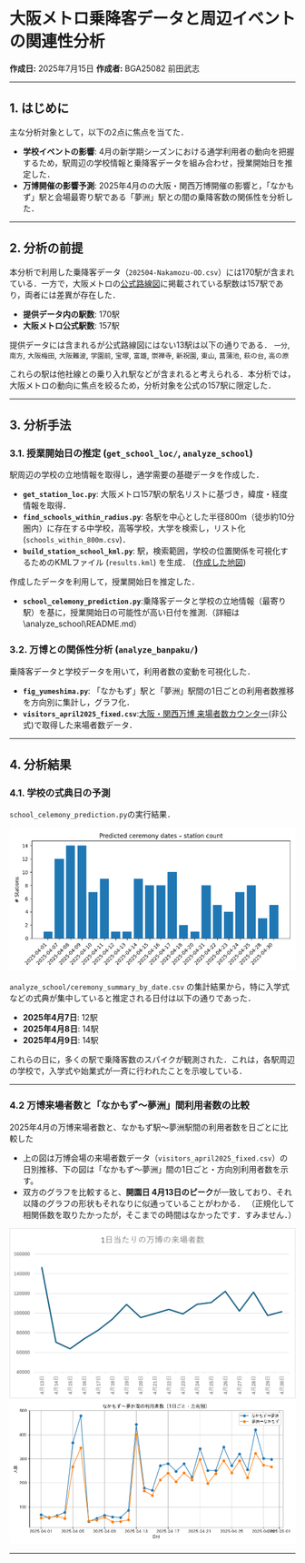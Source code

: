
# 大阪メトロ乗降客データと周辺イベントの関連性分析

**作成日:** 2025年7月15日
**作成者:** BGA25082 前田武志

---

## 1. はじめに

主な分析対象として，以下の2点に焦点を当てた．
- **学校イベントの影響**: 4月の新学期シーズンにおける通学利用者の動向を把握するため，駅周辺の学校情報と乗降客データを組み合わせ，授業開始日を推定した．
- **万博開催の影響予測**: 2025年4月のの大阪・関西万博開催の影響と，「なかもず」駅と会場最寄り駅である「夢洲」駅との間の乗降客数の関係性を分析した．

---

## 2. 分析の前提

本分析で利用した乗降客データ（`202504-Nakamozu-OD.csv`）には170駅が含まれている．一方で，大阪メトロの[公式路線図](https://subway.osakametro.co.jp/guide/routemap.php)に掲載されている駅数は157駅であり，両者には差異が存在した．

- **提供データ内の駅数**: 170駅
- **大阪メトロ公式駅数**: 157駅

提供データには含まれるが公式路線図にはない13駅は以下の通りである．
`一分`, `南方`, `大阪梅田`, `大阪難波`, `学園前`, `宝塚`, `富雄`, `崇禅寺`, `新祝園`, `東山`, `菖蒲池`, `萩の台`, `高の原`

これらの駅は他社線との乗り入れ駅などが含まれると考えられる．本分析では，大阪メトロの動向に焦点を絞るため，分析対象を公式の157駅に限定した．

---

## 3. 分析手法

### 3.1. 授業開始日の推定 (`get_school_loc/`, `analyze_school`)

駅周辺の学校の立地情報を取得し，通学需要の基礎データを作成した．

- **`get_station_loc.py`**: 大阪メトロ157駅の駅名リストに基づき，緯度・経度情報を取得．
- **`find_schools_within_radius.py`**: 各駅を中心とした半径800m（徒歩約10分圏内）に存在する中学校，高等学校，大学を検索し，リスト化 (`schools_within_800m.csv`)．
- **`build_station_school_kml.py`**: 駅，検索範囲，学校の位置関係を可視化するためのKMLファイル (`results.kml`) を生成．
([作成した地図](https://www.google.com/maps/d/u/0/edit?mid=1UEvoCmc3yi266YoiA26KYFB-uygS20M&usp=sharing))


作成したデータを利用して，授業開始日を推定した．
- **`school_celemony_prediction.py`**:乗降客データと学校の立地情報（最寄り駅）を基に，授業開始日の可能性が高い日付を推測.（詳細は\analyze_school\README.md）


### 3.2. 万博との関係性分析 (`analyze_banpaku/`)

乗降客データと学校データを用いて，利用者数の変動を可視化した．

- **`fig_yumeshima.py`**: 「なかもず」駅と「夢洲」駅間の1日ごとの利用者数推移を方向別に集計し，グラフ化．
- **`visitors_april2025_fixed.csv`**:[大阪・関西万博 来場者数カウンター](https://www.expo-visitors-counter.com/)(非公式)で取得した来場者数データ．

---

## 4. 分析結果

### 4.1. 学校の式典日の予測

`school_celemony_prediction.py`の実行結果．

![式典開催日の分布](ceremony_distribution.png)

`analyze_school/ceremony_summary_by_date.csv` の集計結果から，特に入学式などの式典が集中していると推定される日付は以下の通りであった．

- **2025年4月7日**: 12駅
- **2025年4月8日**: 14駅
- **2025年4月9日**: 14駅

これらの日に，多くの駅で乗降客数のスパイクが観測された．これは，各駅周辺の学校で，入学式や始業式が一斉に行われたことを示唆している．

---
### 4.2 万博来場者数と「なかもず～夢洲」間利用者数の比較

2025年4月の万博来場者数と、なかもず駅～夢洲駅間の利用者数を日ごとに比較した

- 上の図は万博会場の来場者数データ（`visitors_april2025_fixed.csv`）の日別推移、下の図は「なかもず～夢洲」間の1日ごと・方向別利用者数を示す。
- 双方のグラフを比較すると、**開園日 4月13日のピーク**が一致しており、それ以降のグラフの形状もそれなりに似通っていることがわかる．
（正規化して相関係数を取りたかったが，そこまでの時間はなかったです．すみません．）

![非公式データによる来場者数](visit_count.png)
![なかもず～夢洲間の利用者数（1日ごと・方向別）](fig_yumeshima.png)


---

